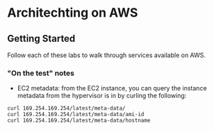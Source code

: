 # Architechting on AWS

## Getting Started
Follow each of these labs to walk through services available on AWS.

### "On the test" notes
- EC2 metadata: from the EC2 instance, you can query the instance metadata from the hypervisor is in by curling the following:
```
curl 169.254.169.254/latest/meta-data/
curl 169.254.169.254/latest/meta-data/ami-id
curl 169.254.169.254/latest/meta-data/hostname
```
